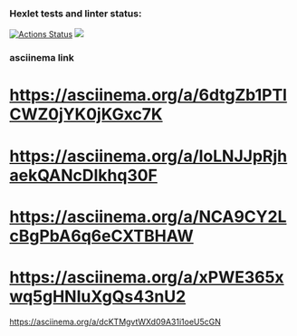 ### Hexlet tests and linter status:
[![Actions Status](https://github.com/gorshkovga/python-project-lvl1/workflows/hexlet-check/badge.svg)](https://github.com/gorshkovga/python-project-lvl1/actions)
<a href="https://codeclimate.com/github/gorshkovga/python-project-lvl1/maintainability"><img src="https://api.codeclimate.com/v1/badges/04dd0f3cea288fddeda7/maintainability" /></a>

### asciinema link
# https://asciinema.org/a/6dtgZb1PTlCWZ0jYK0jKGxc7K
# https://asciinema.org/a/IoLNJJpRjhaekQANcDIkhq30F
# https://asciinema.org/a/NCA9CY2LcBgPbA6q6eCXTBHAW
# https://asciinema.org/a/xPWE365xwq5gHNIuXgQs43nU2

https://asciinema.org/a/dcKTMgvtWXd09A31i1oeU5cGN
